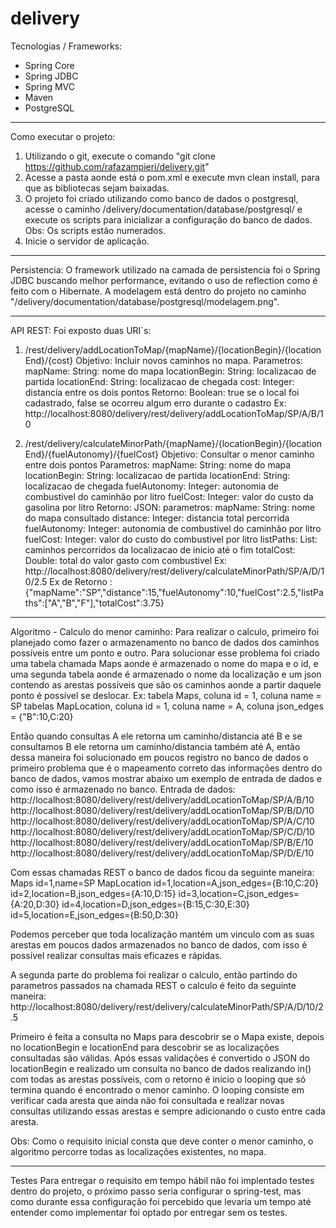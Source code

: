 delivery
==========================
Tecnologias / Frameworks:
- Spring Core
- Spring JDBC
- Spring MVC
- Maven
- PostgreSQL

-----------------------------------------
Como executar o projeto:
1. Utilizando o git, execute o comando "git clone https://github.com/rafazampieri/delivery.git"
2. Acesse a pasta aonde está o pom.xml e execute mvn clean install, para que as bibliotecas sejam baixadas.
3. O projeto foi criado utilizando como banco de dados o postgresql, acesse o caminho /delivery/documentation/database/postgresql/ e execute os scripts para inicializar a configuração do banco de dados. Obs: Os scripts estão numerados.
4. Inicie o servidor de aplicação.

-----------------------------------------
Persistencia:
O framework utilizado na camada de persistencia foi o Spring JDBC buscando melhor performance, evitando o uso de reflection como é feito com o Hibernate. A modelagem está dentro do projeto no caminho "/delivery/documentation/database/postgresql/modelagem.png".

-----------------------------------------
API REST:
Foi exposto duas URI`s:
1. /rest/delivery/addLocationToMap/{mapName}/{locationBegin}/{locationEnd}/{cost}
	Objetivo: Incluir novos caminhos no mapa.
	Parametros: 
		mapName: String: nome do mapa
		locationBegin: String: localizacao de partida
		locationEnd: String: localizacao de chegada
		cost: Integer: distancia entre os dois pontos
	Retorno: Boolean: true se o local foi cadastrado, false se ocorreu algum erro durante o cadastro
	Ex: http://localhost:8080/delivery/rest/delivery/addLocationToMap/SP/A/B/10

2. /rest/delivery/calculateMinorPath/{mapName}/{locationBegin}/{locationEnd}/{fuelAutonomy}/{fuelCost}
	Objetivo: Consultar o menor caminho entre dois pontos
	Parametros: 
		mapName: String: nome do mapa
		locationBegin: String: localizacao de partida
		locationEnd: String: localizacao de chegada
		fuelAutonomy: Integer: autonomia de combustivel do caminhão por litro
		fuelCost: Integer: valor do custo da gasolina por litro
	Retorno: JSON: parametros:
					mapName: String: nome do mapa consultado
					distance: Integer: distancia total percorrida
					fuelAutonomy: Integer: autonomia de combustivel do caminhão por litro
					fuelCost: Integer: valor do custo do combustivel por litro
					listPaths: List<String>: caminhos percorridos da localizacao de inicio até o fim
					totalCost: Double: total do valor gasto com combustivel
	Ex: http://localhost:8080/delivery/rest/delivery/calculateMinorPath/SP/A/D/10/2.5
	Ex de Retorno : {"mapName":"SP","distance":15,"fuelAutonomy":10,"fuelCost":2.5,"listPaths":["A","B","F"],"totalCost":3.75}

-----------------------------------------
Algoritmo - Calculo do menor caminho:
Para realizar o calculo, primeiro foi planejado como fazer o armazenamento no banco de dados dos caminhos possíveis entre um ponto e outro. Para solucionar esse problema foi criado uma tabela chamada Maps aonde é armazenado o nome do mapa e o id, e uma segunda tabela aonde é armazenado o nome da localização e um json contendo as arestas possíveis que são os caminhos aonde a partir daquele ponto é possível se deslocar. 
Ex: 
tabela Maps, coluna id = 1, coluna name = SP
tabelas MapLocation, coluna id = 1, coluna name = A, coluna json_edges = {"B":10,C:20}

Então quando consultas A ele retorna um caminho/distancia até B e se consultamos B ele retorna um caminho/distancia também até A, então dessa maneira foi solucionado em poucos registro no banco de dados o primeiro problema que é o mapeamento correto das informações dentro do banco de dados, vamos mostrar abaixo um exemplo de entrada de dados e como isso é armazenado no banco.
Entrada de dados:
http://localhost:8080/delivery/rest/delivery/addLocationToMap/SP/A/B/10
http://localhost:8080/delivery/rest/delivery/addLocationToMap/SP/B/D/10
http://localhost:8080/delivery/rest/delivery/addLocationToMap/SP/A/C/10
http://localhost:8080/delivery/rest/delivery/addLocationToMap/SP/C/D/10
http://localhost:8080/delivery/rest/delivery/addLocationToMap/SP/B/E/10
http://localhost:8080/delivery/rest/delivery/addLocationToMap/SP/D/E/10

Com essas chamadas REST o banco de dados ficou da seguinte maneira:
Maps
id=1,name=SP
MapLocation
id=1,location=A,json_edges={B:10,C:20}
id=2,location=B,json_edges={A:10,D:15}
id=3,location=C,json_edges={A:20,D:30}
id=4,location=D,json_edges={B:15,C:30,E:30}
id=5,location=E,json_edges={B:50,D:30}

Podemos perceber que toda localização mantém um vinculo com as suas arestas em poucos dados armazenados no banco de dados, com isso é possível realizar consultas mais eficazes e rápidas.

A segunda parte do problema foi realizar o calculo, então partindo do parametros passados na chamada REST o calculo é feito da seguinte maneira:
http://localhost:8080/delivery/rest/delivery/calculateMinorPath/SP/A/D/10/2.5

Primeiro é feita a consulta no Maps para descobrir se o Mapa existe, depois no locationBegin e locationEnd para descobrir se as localizações consultadas são válidas. Após essas validações é convertido o JSON do locationBegin e realizado um consulta no banco de dados realizando in() com todas as arestas possíveis, com o retorno é inicio o looping que só termina quando é encontrado o menor caminho. O looping consiste em verificar cada aresta que ainda não foi consultada e realizar novas consultas utilizando essas arestas e sempre adicionando o custo entre cada aresta. 

Obs: Como o requisito inicial consta que deve conter o menor caminho, o algoritmo percorre todas as localizações existentes, no mapa.

-----------------------------------------
Testes
Para entregar o requisito em tempo hábil não foi implentado testes dentro do projeto, o próximo passo seria configurar o spring-test, mas como durante essa configuração foi percebido que levaria um tempo até entender como implementar foi optado por entregar sem os testes.